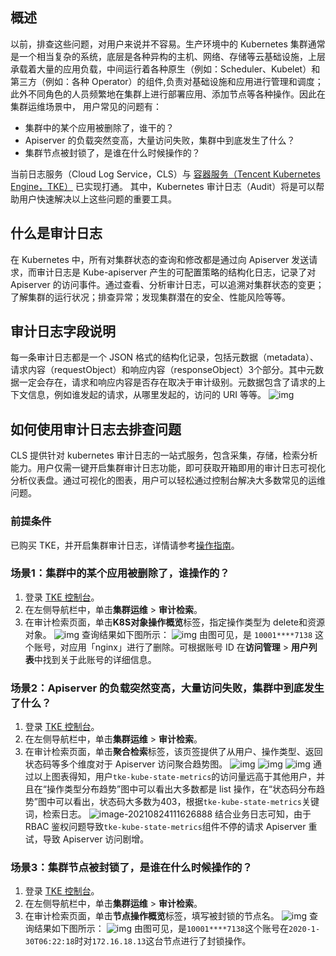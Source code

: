 ## 概述
以前，排查这些问题，对用户来说并不容易。生产环境中的 Kubernetes 集群通常是一个相当复杂的系统，底层是各种异构的主机、网络、存储等云基础设施，上层承载着大量的应用负载，中间运行着各种原生（例如：Scheduler、Kubelet）和第三方（例如：各种 Operator）的组件,负责对基础设施和应用进行管理和调度； 此外不同角色的人员频繁地在集群上进行部署应用、添加节点等各种操作。因此在集群运维场景中， 用户常见的问题有：
- 集群中的某个应用被删除了，谁干的？
- Apiserver 的负载突然变高，大量访问失败，集群中到底发生了什么？
- 集群节点被封锁了，是谁在什么时候操作的？

当前日志服务（Cloud Log Service，CLS）与 [容器服务（Tencent Kubernetes Engine，TKE）](https://console.cloud.tencent.com/tke2/overview) 已实现打通。 其中，Kubernetes 审计日志（Audit）将是可以帮助用户快速解决以上这些问题的重要工具。

## 什么是审计日志

在 Kubernetes 中，所有对集群状态的查询和修改都是通过向 Apiserver 发送请求，而审计日志是 Kube-apiserver 产生的可配置策略的结构化日志，记录了对 Apiserver 的访问事件。通过查看、分析审计日志，可以追溯对集群状态的变更；了解集群的运行状况；排查异常；发现集群潜在的安全、性能风险等等。

## 审计日志字段说明

每一条审计日志都是一个 JSON 格式的结构化记录，包括元数据（metadata）、请求内容（requestObject）和响应内容（responseObject）3个部分。其中元数据一定会存在，请求和响应内容是否存在取决于审计级别。元数据包含了请求的上下文信息，例如谁发起的请求，从哪里发起的，访问的 URI 等等。
![img](https://main.qcloudimg.com/raw/38ba2499da67d3bfd5219e395083f073.png)

## 如何使用审计日志去排查问题

CLS 提供针对 kubernetes 审计日志的一站式服务，包含采集，存储，检索分析能力。用户仅需一键开启集群审计日志功能，即可获取开箱即用的审计日志可视化分析仪表盘。通过可视化的图表，用户可以轻松通过控制台解决大多数常见的运维问题。

### 前提条件

已购买 TKE，并开启集群审计日志，详情请参考[操作指南](https://cloud.tencent.com/document/product/457/48346)。

### 场景1：集群中的某个应用被删除了，谁操作的？

1. 登录 [TKE 控制台](https://console.cloud.tencent.com/tke2/cluster?rid=1)。
2. 在左侧导航栏中，单击**集群运维** > **审计检索**。
3. 在审计检索页面，单击**K8S对象操作概览**标签，指定操作类型为 delete和资源对象。
![img](https://main.qcloudimg.com/raw/0948e4538dc02116432bf016826680dd.png)
查询结果如下图所示：
![img](https://main.qcloudimg.com/raw/dcb4952282eda70f2072904f0eff5ce8.png)
由图可见，是 `10001****7138` 这个账号，对应用「nginx」进行了删除。可根据账号 ID 在**访问管理** > **用户列表**中找到关于此账号的详细信息。

### 场景2：Apiserver 的负载突然变高，大量访问失败，集群中到底发生了什么？

1. 登录 [TKE 控制台](https://console.cloud.tencent.com/tke2/cluster?rid=1)。
2. 在左侧导航栏中，单击**集群运维** > **审计检索**。
3. 在审计检索页面，单击**聚合检索**标签，该页签提供了从用户、操作类型、返回状态码等多个维度对于 Apiserver 访问聚合趋势图。
![img](https://main.qcloudimg.com/raw/ff01a47ec1ece54d658c9d24e68e326b.png)
![img](https://main.qcloudimg.com/raw/82eafe331d2246a2330d96c5ff055c4c.png)
![img](https://main.qcloudimg.com/raw/7118ab856c2fb1cec34ba9cbcb821211.png)
通过以上图表得知，用户`tke-kube-state-metrics`的访问量远高于其他用户，并且在“操作类型分布趋势”图中可以看出大多数都是 list 操作，在“状态码分布趋势”图中可以看出，状态码大多数为403，根据`tke-kube-state-metrics`关键词，检索日志。
![image-20210824111626888](https://main.qcloudimg.com/raw/b4c356fb5fb7549da57132bedf8f6328.png)
结合业务日志可知，由于 RBAC 鉴权问题导致`tke-kube-state-metrics`组件不停的请求 Apiserver 重试，导致 Apiserver 访问剧增。


### 场景3：集群节点被封锁了，是谁在什么时候操作的？

1. 登录 [TKE 控制台](https://console.cloud.tencent.com/tke2/cluster?rid=1)。
2. 在左侧导航栏中，单击**集群运维** > **审计检索**。
3. 在审计检索页面，单击**节点操作概览**标签，填写被封锁的节点名。
![img](https://main.qcloudimg.com/raw/e5eb3310ed5a03fc759ca682b08866f1.png)
查询结果如下图所示：
![img](https://main.qcloudimg.com/raw/eafe73fdcb9dfbbd09f325f4b89feba6.png)
由图可见，是`10001****7138`这个账号在`2020-1-30T06:22:18`时对`172.16.18.13`这台节点进行了封锁操作。




